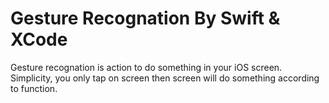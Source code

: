 # Gesture Recognation By Swift & XCode
Gesture recognation is action to do something in your iOS screen. Simplicity, you only tap on screen then screen will do something according to function.
